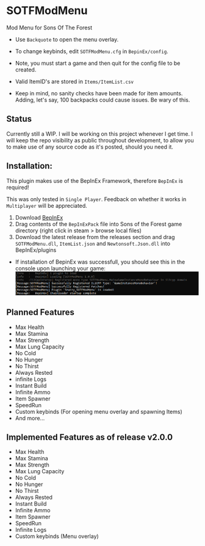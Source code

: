 # SOTFModMenu

Mod Menu for Sons Of The Forest

- Use `Backquote` to open the menu overlay.
- To change keybinds, edit `SOTFModMenu.cfg` in `BepinEx/config`.
- Note, you must start a game and then quit for the config file to be created.

- Valid ItemID's are stored in `Items/ItemList.csv`
- Keep in mind, no sanity checks have been made for item amounts. Adding, let's say, 100 backpacks could cause issues. Be wary of this.

## Status

Currently still a WIP. I will be working on this project whenever I get time. I will keep the repo visibility as public throughout development, to allow you to make use of any source code as it's posted, should you need it.

## Installation:

This plugin makes use of the BepInEx Framework, therefore `BepInEx` is required!

This was only tested in `Single Player`. Feedback on whether it works in `Multiplayer` will be appreciated.

1. Download [BepInEx](https://thunderstore.io/c/sons-of-the-forest/p/BepInEx/BepInExPack_IL2CPP/)
2. Drag contents of the `BepInExPack` file into Sons of the Forest game directory (right click in steam > browse local files)
3. Download the latest release from the releases section and drag `SOTFModMenu.dll`, `ItemList.json` and `Newtonsoft.Json.dll` into BepInEx/plugins

- If installation of BepinEx was successfull, you should see this in the console upon launching your game:
  ![Screenshot](https://github.com/Snazzy72/SOTFModMenu/blob/main/Assets/SOTFModMenu.png)

## Planned Features

- Max Health
- Max Stamina
- Max Strength
- Max Lung Capacity
- No Cold
- No Hunger
- No Thirst
- Always Rested
- infinite Logs
- Instant Build
- Infinite Ammo
- Item Spawner
- SpeedRun
- Custom keybinds (For opening menu overlay and spawning Items)
- And more...

## Implemented Features as of release v2.0.0

- Max Health
- Max Stamina
- Max Strength
- Max Lung Capacity
- No Cold
- No Hunger
- No Thirst
- Always Rested
- Instant Build
- Infinite Ammo
- Item Spawner
- SpeedRun
- Infinite Logs
- Custom keybinds (Menu overlay)
